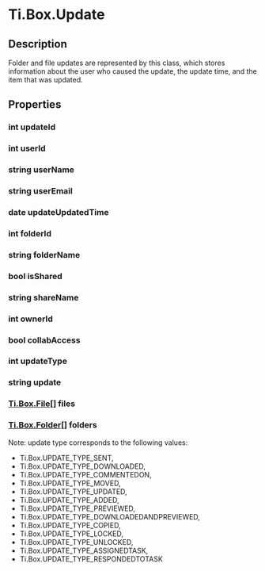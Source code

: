 # Ti.Box.Update

## Description

Folder and file updates are represented by this class, which stores information about the user who caused the update,
the update time, and the item that was updated.

## Properties

### int updateId
### int userId
### string userName
### string userEmail
### date updateUpdatedTime
### int folderId
### string folderName
### bool isShared
### string shareName
### int ownerId
### bool collabAccess
### int updateType
### string update
### [Ti.Box.File][][] files
### [Ti.Box.Folder][][] folders

Note: update type corresponds to the following values:
* Ti.Box.UPDATE_TYPE_SENT,
* Ti.Box.UPDATE_TYPE_DOWNLOADED,
* Ti.Box.UPDATE_TYPE_COMMENTEDON,
* Ti.Box.UPDATE_TYPE_MOVED,
* Ti.Box.UPDATE_TYPE_UPDATED,
* Ti.Box.UPDATE_TYPE_ADDED,
* Ti.Box.UPDATE_TYPE_PREVIEWED,
* Ti.Box.UPDATE_TYPE_DOWNLOADEDANDPREVIEWED,
* Ti.Box.UPDATE_TYPE_COPIED,
* Ti.Box.UPDATE_TYPE_LOCKED,
* Ti.Box.UPDATE_TYPE_UNLOCKED,
* Ti.Box.UPDATE_TYPE_ASSIGNEDTASK,
* Ti.Box.UPDATE_TYPE_RESPONDEDTOTASK

[Ti.Box.Folder]: folder.html
[Ti.Box.File]: file.html